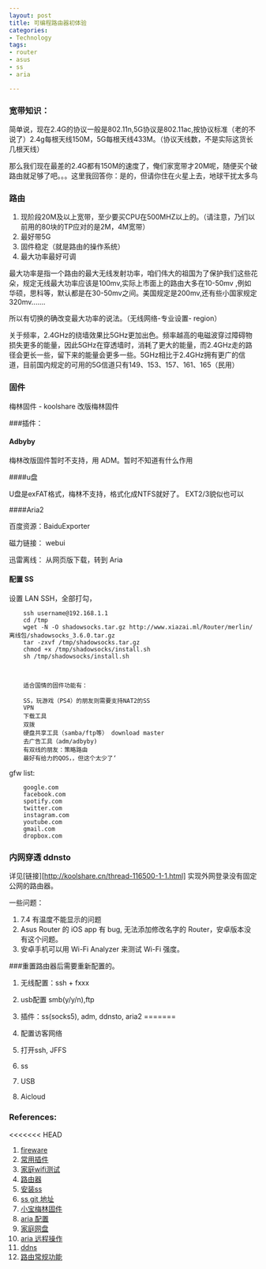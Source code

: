 ```yaml
---
layout: post
title: 可编程路由器初体验
categories: 
- Technology
tags:
- router
- asus
- ss
- aria

---
```



### 宽带知识：
简单说，现在2.4G的协议一般是802.11n,5G协议是802.11ac,按协议标准（老的不说了）2.4g每根天线150M，5G每根天线433M。（协议天线数，不是实际这货长几根天线）

那么我们现在最差的2.4G都有150M的速度了，俺们家宽带才20M呢，随便买个破路由就足够了吧。。。这里我回答你：是的，但请你住在火星上去，地球干扰太多鸟

<!--more-->

### 路由

1. 现阶段20M及以上宽带，至少要买CPU在500MHZ以上的。（请注意，乃们以前用的80块的TP应对的是2M，4M宽带）
2. 最好带5G
3. 固件稳定（就是路由的操作系统）
4. 最大功率最好可调


最大功率是指一个路由的最大无线发射功率，咱们伟大的祖国为了保护我们这些花朵，规定无线最大功率应该是100mv,实际上市面上的路由大多在10-50mv ,例如华硕，思科等，默认都是在30-50mv之间。美国规定是200mv,还有些小国家规定320mv.......

所以有切换的确改变最大功率的说法。（无线网络-专业设置- region）

关于频率，2.4GHz的绕墙效果比5GHz更加出色。频率越高的电磁波穿过障碍物损失更多的能量，因此5GHz在穿透墙时，消耗了更大的能量，而2.4GHz走的路径会更长一些，留下来的能量会更多一些。5GHz相比于2.4GHz拥有更广的信道，目前国内规定的可用的5G信道只有149、153、157、161、165（民用）

### 固件

梅林固件 - koolshare 改版梅林固件 

###插件：

#### Adbyby

梅林改版固件暂时不支持，用 ADM。暂时不知道有什么作用

####u盘

U盘是exFAT格式，梅林不支持，格式化成NTFS就好了。 EXT2/3貌似也可以

####Aria2

百度资源：BaiduExporter

磁力链接： webui

迅雷离线： 从网页版下载，转到 Aria

#### 配置 SS

设置 LAN SSH，全部打勾，

	    ssh username@192.168.1.1
	    cd /tmp
	    wget -N -O shadowsocks.tar.gz http://www.xiazai.ml/Router/merlin/离线包/shadowsocks_3.6.0.tar.gz
	    tar -zxvf /tmp/shadowsocks.tar.gz
	    chmod +x /tmp/shadowsocks/install.sh
	    sh /tmp/shadowsocks/install.sh



        适合国情的固件功能有：

        SS，玩游戏（PS4）的朋友则需要支持NAT2的SS
        VPN
        下载工具
        双拨
        硬盘共享工具（samba/ftp等） download master
        去广告工具（adm/adbyby)
        有双线的朋友：策略路由
        最好有给力的QOS，，但这个太少了‘


gfw list:    

        google.com
        facebook.com
        spotify.com
        twitter.com
        instagram.com
        youtube.com
        gmail.com
        dropbox.com


### 内网穿透 ddnsto

详见[链接][http://koolshare.cn/thread-116500-1-1.html]
实现外网登录没有固定公网的路由器。

一些问题：

1. 7.4 有温度不能显示的问题
2. Asus Router 的 iOS app 有 bug, 无法添加修改名字的 Router，安卓版本没有这个问题。
3. 安卓手机可以用 Wi-Fi Analyzer 来测试 Wi-Fi 强度。



###重置路由器后需要重新配置的。
1. 无线配置：ssh + fxxx
2. usb配置 smb(y/y/n),ftp
3. 插件：ss(socks5), adm, ddnsto, aria2
=======

1. 配置访客网络
2. 打开ssh, JFFS
3. ss
4. USB
5. Aicloud


### References:
<<<<<<< HEAD
1. [fireware](http://koolshare.cn/thread-110214-1-1.html)
2. [常用插件](https://post.smzdm.com/p/430693/)
3. [家庭wifi测试](https://post.smzdm.com/p/427541/)
4. [路由器](https://post.smzdm.com/p/555403/?nozhiyou)
5. [安装ss](http://www.ti6.net/internet/3225.html)
6. [ss git 地址](https://github.com/koolshare/koolshare.github.io/blob/acelan_softcenter_ui/shadowsocks/shadowsocks.tar.gz)
7. [小宝梅林固件](http://koolshare.cn/thread-110214-1-1.html)
8. [aria 配置](https://post.smzdm.com/p/369442/)
9. [家庭网盘](http://www.sohu.com/a/118119233_160148)
10. [aria 远程操作](http://koolshare.cn/thread-30944-1-1.html)
11. [ddns](https://post.smzdm.com/p/549942/)
12. [路由常规功能](https://post.smzdm.com/p/439258/)

